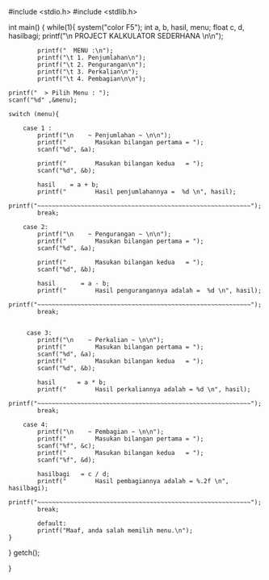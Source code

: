 #include <stdio.h>
#include <stdlib.h>

int main()
{
    while(1){
    system("color F5");
    int a, b, hasil, menu;
    float c, d, hasilbagi;
    printf("\n  PROJECT KALKULATOR SEDERHANA    \n\n");

            printf("  MENU :\n");
            printf("\t 1. Penjumlahan\n");
            printf("\t 2. Pengurangan\n");
            printf("\t 3. Perkalian\n");
            printf("\t 4. Pembagian\n\n");

    printf("  > Pilih Menu : ");
    scanf("%d" ,&menu);

    switch (menu){

        case 1 :
            printf("\n    ~ Penjumlahan ~ \n\n");
            printf("        Masukan bilangan pertama = ");
            scanf("%d", &a);

            printf("        Masukan bilangan kedua   = ");
            scanf("%d", &b);

            hasil    = a + b;
            printf("        Hasil penjumlahannya =  %d \n", hasil);
            printf("~~~~~~~~~~~~~~~~~~~~~~~~~~~~~~~~~~~~~~~~~~~~~~~~~~~~~~~~~~~");
            break;

        case 2:
            printf("\n    ~ Pengurangan ~ \n\n");
            printf("        Masukan bilangan pertama = ");
            scanf("%d", &a);

            printf("        Masukan bilangan kedua   = ");
            scanf("%d", &b);

            hasil       = a - b;
            printf("        Hasil pengurangannya adalah =  %d \n", hasil);
            printf("~~~~~~~~~~~~~~~~~~~~~~~~~~~~~~~~~~~~~~~~~~~~~~~~~~~~~~~~~~~");
            break;


         case 3:
            printf("\n    ~ Perkalian ~ \n\n");
            printf("        Masukan bilangan pertama = ");
            scanf("%d", &a);
            printf("        Masukan bilangan kedua   = ");
            scanf("%d", &b);

            hasil      = a * b;
            printf("        Hasil perkaliannya adalah = %d \n", hasil);
            printf("~~~~~~~~~~~~~~~~~~~~~~~~~~~~~~~~~~~~~~~~~~~~~~~~~~~~~~~~~~~");
            break;

        case 4:
            printf("\n    ~ Pembagian ~ \n\n");
            printf("        Masukan bilangan pertama = ");
            scanf("%f", &c);
            printf("        Masukan bilangan kedua   = ");
            scanf("%f", &d);

            hasilbagi   = c / d;
            printf("        Hasil pembagiannya adalah = %.2f \n", hasilbagi);
            printf("~~~~~~~~~~~~~~~~~~~~~~~~~~~~~~~~~~~~~~~~~~~~~~~~~~~~~~~~~~~");
            break;

            default:
            printf("Maaf, anda salah memilih menu.\n");
    }

}
    getch();

}

